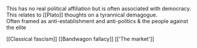 This has no real political affiliation but is often associated with democracy. This relates to [[Plato]] thoughts on a tyrannical demagogue.  
Often framed as anti-establishment and anti-politics & the people against the elite


[[Classical fascism]]
[[Bandwagon fallacy]]
[['The market']]
